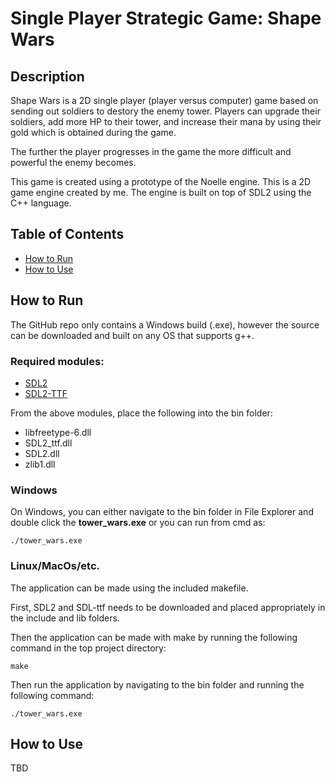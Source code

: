 # Single Player Strategic Game: Shape Wars

## Description
Shape Wars is a 2D single player (player versus computer) game based on sending out soldiers to destory the enemy tower. Players can upgrade their soldiers, add more HP to their tower, and increase their mana by using their gold which is obtained during the game.

The further the player progresses in the game the more difficult and powerful the enemy becomes. 

This game is created using a prototype of the Noelle engine. This is a 2D game engine created by me. The engine is built on top of SDL2 using the C++ language.

## Table of Contents
* [How to Run](#how-to-run)
* [How to Use](#how-to-use)

<a name="how-to-run"></a>
## How to Run
The GitHub repo only contains a Windows build (.exe), however the source can be downloaded and built on any OS that supports g++.

### Required modules:
* [SDL2](https://www.libsdl.org/)
* [SDL2-TTF](https://github.com/libsdl-org/SDL_ttf)

From the above modules, place the following into the bin folder:
* libfreetype-6.dll
* SDL2_ttf.dll
* SDL2.dll
* zlib1.dll

### Windows
On Windows, you can either navigate to the bin folder in File Explorer and double click the <b>tower_wars.exe</b> or you can run from cmd as:
```console
./tower_wars.exe
```

### Linux/MacOs/etc.
The application can be made using the included makefile.

First, SDL2 and SDL-ttf needs to be downloaded and placed appropriately in the include and lib folders.

Then the application can be made with make by running the following command in the top project directory:
```console
make
```

Then run the application by navigating to the bin folder and running the following command:
```console
./tower_wars.exe
```

<a name="how-to-use"></a>
## How to Use
TBD

